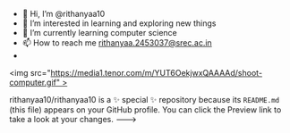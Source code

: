 - 👋 Hi, I’m @rithanyaa10
- 👀 I’m interested in learning and exploring new things
- 🌱 I’m currently learning computer science
- 📫 How to reach me rithanyaa.2453037@srec.ac.in
- 
<img src="https://media1.tenor.com/m/YUT6OekjwxQAAAAd/shoot-computer.gif" >

rithanyaa10/rithanyaa10 is a ✨ special ✨ repository because its `README.md` (this file) appears on your GitHub profile.
You can click the Preview link to take a look at your changes.
--->
